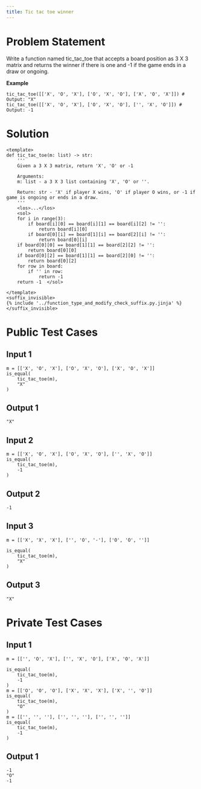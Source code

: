 ```yaml
---
title: Tic tac toe winner
---
```


# Problem Statement

Write a function named tic_tac_toe that accepts a board position as 3 X 3 matrix and returns the winner
if there is one and -1 if the game ends in a draw or ongoing.

**Example**
```
tic_tac_toe([['X', 'O', 'X'], ['O', 'X', 'O'], ['X', 'O', 'X']]) # Output: "X"
tic_tac_toe([['X', 'O', 'X'], ['O', 'X', 'O'], ['', 'X', 'O']]) # Output: -1
```


# Solution

```py3 test.py -r 'python test.py'
<template>
def tic_tac_toe(m: list) -> str:
    '''
    Given a 3 X 3 matrix, return 'X', 'O' or -1

    Arguments:
    m: list - a 3 X 3 list containing 'X', 'O' or ''.

    Return: str - 'X' if player X wins, 'O' if player O wins, or -1 if game is ongoing or ends in a draw.
    '''
    <los>...</los>
    <sol>
    for i in range(3):
        if board[i][0] == board[i][1] == board[i][2] != '':
            return board[i][0]
        if board[0][i] == board[1][i] == board[2][i] != '':
            return board[0][i]
    if board[0][0] == board[1][1] == board[2][2] != '':
        return board[0][0]
    if board[0][2] == board[1][1] == board[2][0] != '':
        return board[0][2]
    for row in board:
        if '' in row:
            return -1
    return -1  </sol>

</template>
<suffix_invisible>
{% include '../function_type_and_modify_check_suffix.py.jinja' %}
</suffix_invisible>
```

# Public Test Cases

## Input 1

```
m = [['X', 'O', 'X'], ['O', 'X', 'O'], ['X', 'O', 'X']]
is_equal(
    tic_tac_toe(m),
    "X"
)
```

## Output 1

```
"X"
```

## Input 2

```
m = [['X', 'O', 'X'], ['O', 'X', 'O'], ['', 'X', 'O']]
is_equal(
    tic_tac_toe(m),
    -1
)
```

## Output 2

```
-1
```

## Input 3

```
m = [['X', 'X', 'X'], ['', 'O', '-'], ['O', 'O', '']]

is_equal(
    tic_tac_toe(m),
    "X"
)
```

## Output 3

```
"X"
```

# Private Test Cases

## Input 1

```
m = [['', 'O', 'X'], ['', 'X', 'O'], ['X', 'O', 'X']]

is_equal(
    tic_tac_toe(m),
    -1
)
m = [['O', 'O', 'O'], ['X', 'X', 'X'], ['X', '', 'O']]
is_equal(
    tic_tac_toe(m),
    "O"
)
m = [['', '', ''], ['', '', ''], ['', '', '']]
is_equal(
    tic_tac_toe(m),
    -1
)
```

## Output 1

```
-1
"O"
-1
```